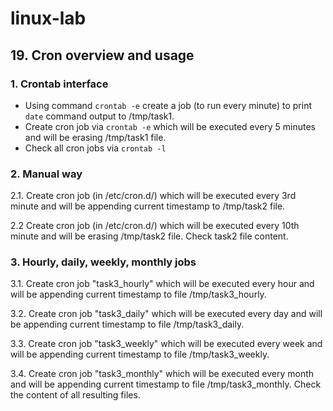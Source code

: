 # linux-lab

## 19. Cron overview and usage

### 1. Crontab interface
- Using command `crontab -e` create a job (to run every minute) to print `date` command output to /tmp/task1. 
- Create cron job via `crontab -e` which will be executed every 5 minutes and will be erasing /tmp/task1 file.
- Check all cron jobs via `crontab -l`


### 2. Manual way

2.1. Create cron job (in /etc/cron.d/) which will be executed every 3rd minute and will be appending current timestamp to /tmp/task2 file.

2.2 Create cron job (in /etc/cron.d/) which will be executed every 10th minute and will be erasing /tmp/task2 file.
Check task2 file content.



### 3. Hourly, daily, weekly, monthly jobs

3.1. Create cron job "task3_hourly" which will be executed every hour and will be appending current timestamp to file /tmp/task3_hourly.

3.2. Create cron job "task3_daily" which will be executed every day  and will be appending current timestamp to file /tmp/task3_daily.

3.3. Create cron job "task3_weekly" which will be executed every week  and will be appending current timestamp to file /tmp/task3_weekly.

3.4. Create cron job "task3_monthly" which will be executed every month  and will be appending current timestamp to file /tmp/task3_monthly.
Check the content of all resulting files.
